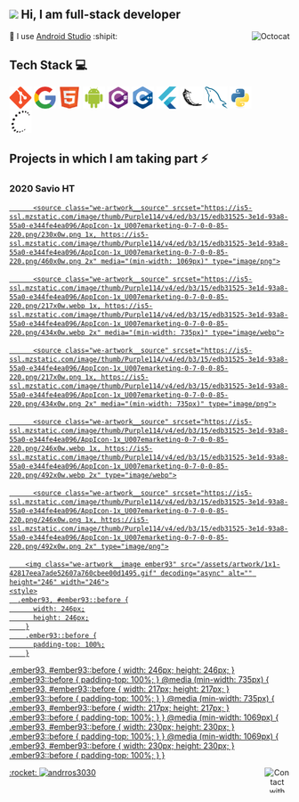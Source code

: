 ## <img src="https://raw.githubusercontent.com/w3bsme/w3bsme/main/resources/hi.gif" width="30px"> Hi, I am full-stack developer

<img align="right" alt="Octocat" height="130px" src="https://media.giphy.com/media/du3J3cXyzhj75IOgvA/giphy.gif" >

:briefcase: I use [Android Studio][1] :shipit:

[1]: https://developer.android.google.cn/studio

## Tech Stack :computer:

<p align="left">
    <img src="https://raw.githubusercontent.com/devicons/devicon/master/icons/git/git-original.svg" alt="git" width="40" height="40"/>
    <img src="https://raw.githubusercontent.com/devicons/devicon/master/icons/google/google-original.svg" alt="google" width="40" height="40"/>
    <img src="https://raw.githubusercontent.com/devicons/devicon/master/icons/html5/html5-original.svg" alt="html5" width="40" height="40"/>
    <img src="https://raw.githubusercontent.com/devicons/devicon/master/icons/android/android-original.svg" alt="android" width="40" height="40"/>
    <img src="https://raw.githubusercontent.com/devicons/devicon/master/icons/csharp/csharp-original.svg" alt="csharp" width="40" height="40"/>
    <img src="https://raw.githubusercontent.com/devicons/devicon/master/icons/cplusplus/cplusplus-original.svg" alt="cplusplus" width="40" height="40"/>
    <img src="https://raw.githubusercontent.com/devicons/devicon/master/icons/flutter/flutter-original.svg" alt="flutter" width="40" height="40"/>
    <img src="https://raw.githubusercontent.com/devicons/devicon/master/icons/flask/flask-original.svg" alt="flask" width="40" height="40"/>
    <img src="https://raw.githubusercontent.com/devicons/devicon/master/icons/mysql/mysql-original.svg" alt="sql" width="40" height="40"/>
    <img src="https://raw.githubusercontent.com/devicons/devicon/master/icons/python/python-original.svg" alt="python3" width="40" height="40"/>
    <img src="https://raw.githubusercontent.com/devicons/devicon/master/icons/ssh/ssh-original.svg" alt="ssh" width="40" height="40"/>
</p>

## Projects in which I am taking part :zap:

### 2020 Savio HT
<p align="left">
    <a href="https://apps.apple.com/app/id1531107692">
    <picture style="--background-color: #3cbaf0;" id="ember93" class="we-artwork we-artwork--downloaded ember-view product-hero__artwork we-artwork--fullwidth we-artwork--ios-app-icon">
          <source class="we-artwork__source" srcset="https://is5-ssl.mzstatic.com/image/thumb/Purple114/v4/ed/b3/15/edb31525-3e1d-93a8-55a0-e344fe4ea096/AppIcon-1x_U007emarketing-0-7-0-0-85-220.png/230x0w.webp 1x, https://is5-ssl.mzstatic.com/image/thumb/Purple114/v4/ed/b3/15/edb31525-3e1d-93a8-55a0-e344fe4ea096/AppIcon-1x_U007emarketing-0-7-0-0-85-220.png/460x0w.webp 2x" media="(min-width: 1069px)" type="image/webp">

          <source class="we-artwork__source" srcset="https://is5-ssl.mzstatic.com/image/thumb/Purple114/v4/ed/b3/15/edb31525-3e1d-93a8-55a0-e344fe4ea096/AppIcon-1x_U007emarketing-0-7-0-0-85-220.png/230x0w.png 1x, https://is5-ssl.mzstatic.com/image/thumb/Purple114/v4/ed/b3/15/edb31525-3e1d-93a8-55a0-e344fe4ea096/AppIcon-1x_U007emarketing-0-7-0-0-85-220.png/460x0w.png 2x" media="(min-width: 1069px)" type="image/png">

          <source class="we-artwork__source" srcset="https://is5-ssl.mzstatic.com/image/thumb/Purple114/v4/ed/b3/15/edb31525-3e1d-93a8-55a0-e344fe4ea096/AppIcon-1x_U007emarketing-0-7-0-0-85-220.png/217x0w.webp 1x, https://is5-ssl.mzstatic.com/image/thumb/Purple114/v4/ed/b3/15/edb31525-3e1d-93a8-55a0-e344fe4ea096/AppIcon-1x_U007emarketing-0-7-0-0-85-220.png/434x0w.webp 2x" media="(min-width: 735px)" type="image/webp">

          <source class="we-artwork__source" srcset="https://is5-ssl.mzstatic.com/image/thumb/Purple114/v4/ed/b3/15/edb31525-3e1d-93a8-55a0-e344fe4ea096/AppIcon-1x_U007emarketing-0-7-0-0-85-220.png/217x0w.png 1x, https://is5-ssl.mzstatic.com/image/thumb/Purple114/v4/ed/b3/15/edb31525-3e1d-93a8-55a0-e344fe4ea096/AppIcon-1x_U007emarketing-0-7-0-0-85-220.png/434x0w.png 2x" media="(min-width: 735px)" type="image/png">

          <source class="we-artwork__source" srcset="https://is5-ssl.mzstatic.com/image/thumb/Purple114/v4/ed/b3/15/edb31525-3e1d-93a8-55a0-e344fe4ea096/AppIcon-1x_U007emarketing-0-7-0-0-85-220.png/246x0w.webp 1x, https://is5-ssl.mzstatic.com/image/thumb/Purple114/v4/ed/b3/15/edb31525-3e1d-93a8-55a0-e344fe4ea096/AppIcon-1x_U007emarketing-0-7-0-0-85-220.png/492x0w.webp 2x" type="image/webp">

          <source class="we-artwork__source" srcset="https://is5-ssl.mzstatic.com/image/thumb/Purple114/v4/ed/b3/15/edb31525-3e1d-93a8-55a0-e344fe4ea096/AppIcon-1x_U007emarketing-0-7-0-0-85-220.png/246x0w.png 1x, https://is5-ssl.mzstatic.com/image/thumb/Purple114/v4/ed/b3/15/edb31525-3e1d-93a8-55a0-e344fe4ea096/AppIcon-1x_U007emarketing-0-7-0-0-85-220.png/492x0w.png 2x" type="image/png">

        <img class="we-artwork__image ember93" src="/assets/artwork/1x1-42817eea7ade52607a760cbee00d1495.gif" decoding="async" alt="" height="246" width="246">
    <style>
      .ember93, #ember93::before {
          width: 246px;
          height: 246px;
        }
        .ember93::before {
          padding-top: 100%;
        }
.ember93, #ember93::before {
          width: 246px;
          height: 246px;
        }
        .ember93::before {
          padding-top: 100%;
        }
@media (min-width: 735px) {
          .ember93, #ember93::before {
          width: 217px;
          height: 217px;
        }
        .ember93::before {
          padding-top: 100%;
        }
        }
@media (min-width: 735px) {
          .ember93, #ember93::before {
          width: 217px;
          height: 217px;
        }
        .ember93::before {
          padding-top: 100%;
        }
        }
@media (min-width: 1069px) {
          .ember93, #ember93::before {
          width: 230px;
          height: 230px;
        }
        .ember93::before {
          padding-top: 100%;
        }
        }
@media (min-width: 1069px) {
          .ember93, #ember93::before {
          width: 230px;
          height: 230px;
        }
        .ember93::before {
          padding-top: 100%;
        }
        }
    </style>

</picture>
    </a>
</p>


<p align="center">
    <a href="https://t.me/Mrghallo" target="blank">
    <img align="right" src="https://telegram.org/img/website_icon.svg" alt="Contact with me" height="45" width="45" />
</p>

<p align="left"> :rocket: <img src="https://komarev.com/ghpvc/?username=andrros3030" alt="andrros3030" /> </p>
